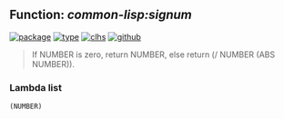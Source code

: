 ## Function: ***common-lisp:signum***
[![package](https://img.shields.io/badge/Package-COMMON--LISP-5f9ea0.svg?style=social&colorA=999999)](../) [![type](https://img.shields.io/badge/Type-Function-5f9ea0.svg?style=social&colorA=999999)](../#function) [![clhs](https://img.shields.io/badge/CLHS-SIGNUM-5f9ea0.svg?style=social&colorA=999999)](http://www.lispworks.com/documentation/HyperSpec/Body/f_signum.htm) [![github](https://img.shields.io/badge/GitHub-View_the_source-5f9ea0.svg?style=social&colorA=999999&logo=github)](https://github.com/sbcl/sbcl/blob/master/src/code/numbers.lisp/) 

> If NUMBER is zero, return NUMBER, else return (/ NUMBER (ABS NUMBER)).

### Lambda list
```
(NUMBER)
```
